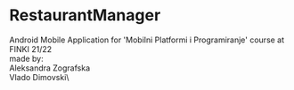 # RestaurantManager

Android Mobile Application for 'Mobilni Platformi i Programiranje' course at FINKI 21/22\
made by:\
Aleksandra Zografska\
Vlado Dimovski\
